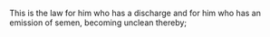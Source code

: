 This is the law for him who has a discharge and for him who has an emission of semen, becoming unclean thereby;
